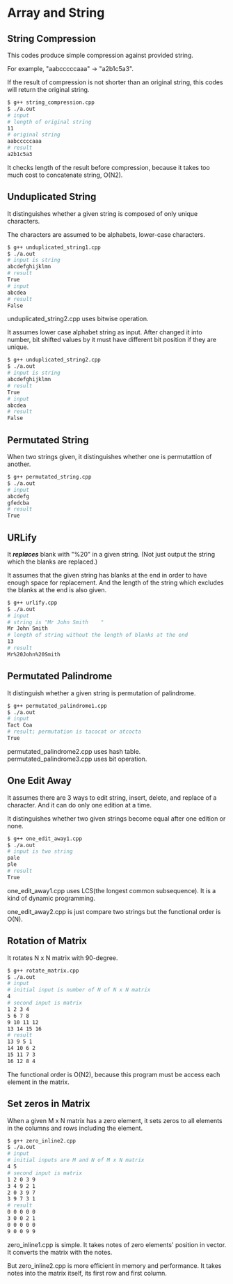 # Array and String

## String Compression

This codes produce simple compression against provided string.

For example, "aabcccccaaa" -> "a2b1c5a3".

If the result of compression is not shorter than an original string,
this codes will return the original string.

```bash
$ g++ string_compression.cpp
$ ./a.out
# input
# length of original string
11
# original string
aabcccccaaa
# result
a2b1c5a3
```

It checks length of the result before compression, because it takes too much cost to concatenate string, O(N2).

## Unduplicated String

It distinguishes whether a given string is composed of only unique characters.

The characters are assumed to be alphabets, lower-case characters.

```bash
$ g++ unduplicated_string1.cpp
$ ./a.out
# input is string
abcdefghijklmn
# result
True
# input
abcdea
# result
False
```

unduplicated_string2.cpp uses bitwise operation.

It assumes lower case alphabet string as input.
After changed it into number, bit shifted values by it must have different bit position if they are unique.

```bash
$ g++ unduplicated_string2.cpp
$ ./a.out
# input is string
abcdefghijklmn
# result
True
# input
abcdea
# result
False
```

## Permutated String

When two strings given, it distinguishes whether one is permutattion of another.

```bash
$ g++ permutated_string.cpp
$ ./a.out
# input
abcdefg
gfedcba
# result
True
```

## URLify

It **_replaces_** blank with "%20" in a given string.
(Not just output the string which the blanks are replaced.)

It assumes that the given string has blanks at the end in order to have enough space for replacement.
And the length of the string which excludes the blanks at the end is also given.

```bash
$ g++ urlify.cpp
$ ./a.out
# input
# string is "Mr John Smith    "
Mr John Smith
# length of string without the length of blanks at the end
13
# result
Mr%20John%20Smith
```

## Permutated Palindrome

It distinguish whether a given string is permutation of palindrome.

```bash
$ g++ permutated_palindrome1.cpp
$ ./a.out
# input
Tact Coa
# result; permutation is tacocat or atcocta
True
```

permutated_palindrome2.cpp uses hash table.
permutated_palindrome3.cpp uses bit operation.

## One Edit Away

It assumes there are 3 ways to edit string, insert, delete, and replace of a character.
And it can do only one edition at a time.

It distinguishes whether two given strings become equal after one edition or none.

```bash
$ g++ one_edit_away1.cpp
$ ./a.out
# input is two string
pale
ple
# result
True
```

one_edit_away1.cpp uses LCS(the longest common subsequence).
It is a kind of dynamic programming.

one_edit_away2.cpp is just compare two strings but the functional order is O(N).

## Rotation of Matrix

It rotates N x N matrix with 90-degree.

```bash
$ g++ rotate_matrix.cpp
$ ./a.out
# input
# initial input is number of N of N x N matrix
4
# second input is matrix
1 2 3 4
5 6 7 8
9 10 11 12
13 14 15 16
# result
13 9 5 1
14 10 6 2
15 11 7 3
16 12 8 4
```

The functional order is O(N2), because this program must be access each element in the matrix.

## Set zeros in Matrix

When a given M x N matrix has a zero element, it sets zeros to all elements in the columns and rows including the element.

```bash
$ g++ zero_inline2.cpp
$ ./a.out
# input
# initial inputs are M and N of M x N matrix
4 5
# second input is matrix
1 2 0 3 9
3 4 9 2 1
2 0 3 9 7
3 9 7 3 1
# result
0 0 0 0 0
3 0 0 2 1
0 0 0 0 0
9 0 0 9 9
```

zero_inline1.cpp is simple. It takes notes of zero elements' position in vector.
It converts the matrix with the notes.

But zero_inline2.cpp is more efficient in memory and performance.
It takes notes into the matrix itself, its first row and first column.
